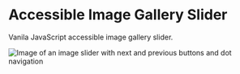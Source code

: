 # Accessible Image Gallery Slider
Vanila JavaScript accessible image gallery slider.

![Image of an image slider with next and previous buttons and dot navigation](images/repo/repo-image.png)